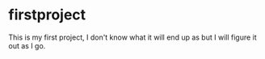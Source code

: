 # firstproject
This is my first project, I don't know what it will end up as but I will figure it out as I go. 

